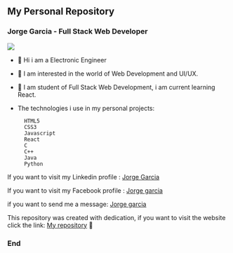## My Personal Repository

### Jorge Garcia - Full Stack Web Developer

![](https://i.postimg.cc/x1jkNR0n/jorge.jpg)

- 👋 Hi i am a  Electronic Engineer

- 👀 I am interested in the world of Web Development and UI/UX.

- 🌱 I am student of Full Stack Web Development, i am current learning React.

- The technologies i use in my personal projects:

		HTML5
		CSS3
		Javascript
		React
		C
		C++
		Java
		Python

If you want to visit my Linkedin profile : [Jorge Garcia](https://www.linkedin.com/in/jorge-garcia-fssd/  "Jorge Garcia")

If you want to visit my Facebook profile : [Jorge garcia](https://www.facebook.com/jorge.garcia.7311352/  "Jorge Garcia")

if you want to send me a message: [Jorge garcia](https://wa.me/+51993797448  "Jorge Garcia")

This repository was created with dedication, if you want to visit the website click the link: [My repository](https://portfolio-jorgelga2707.vercel.app/ "My Repository") 💙

### End
